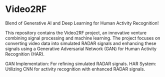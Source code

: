 # Video2RF
Blend of Generative AI and Deep Learning for Human Activity Recognition!

This repository contains the Video2RF project, an innovative venture combining signal processing and machine learning. The project focuses on converting video data into simulated RADAR signals and enhancing these signals using a Generative Adversarial Network (GAN) for Human Activity Recognition (HAR).
 
GAN Implementation: For refining simulated RADAR signals.
HAR System: Utilizing CNN for activity recognition with enhanced RADAR signals.
